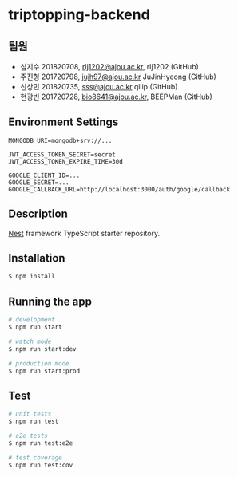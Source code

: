 # triptopping-backend

## 팀원

- 심지수 201820708, rlj1202@ajou.ac.kr, rlj1202 (GitHub)
- 주진형 201720798, jujh97@ajou.ac.kr JuJinHyeong (GitHub)
- 신상민 201820735, sss@ajou.ac.kr qilip (GitHub)
- 현광빈 201720728, bio8641@ajou.ac.kr, BEEPMan (GitHub)

## Environment Settings

```
MONGODB_URI=mongodb+srv://...

JWT_ACCESS_TOKEN_SECRET=secret
JWT_ACCESS_TOKEN_EXPIRE_TIME=30d

GOOGLE_CLIENT_ID=...
GOOGLE_SECRET=...
GOOGLE_CALLBACK_URL=http://localhost:3000/auth/google/callback
```

## Description

[Nest](https://github.com/nestjs/nest) framework TypeScript starter repository.

## Installation

```bash
$ npm install
```

## Running the app

```bash
# development
$ npm run start

# watch mode
$ npm run start:dev

# production mode
$ npm run start:prod
```

## Test

```bash
# unit tests
$ npm run test

# e2e tests
$ npm run test:e2e

# test coverage
$ npm run test:cov
```
